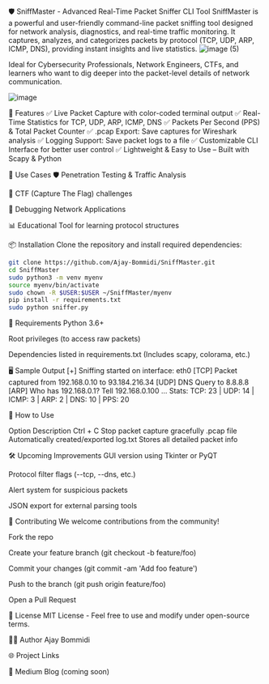🛡️ SniffMaster - Advanced Real-Time Packet Sniffer CLI Tool
SniffMaster is a powerful and user-friendly command-line packet sniffing tool designed for network analysis, diagnostics, and real-time traffic monitoring. It captures, analyzes, and categorizes packets by protocol (TCP, UDP, ARP, ICMP, DNS), providing instant insights and live statistics.
![image (5)](https://github.com/user-attachments/assets/ebf8b994-1000-4c20-90a5-ecc9519d83fb)

Ideal for Cybersecurity Professionals, Network Engineers, CTFs, and learners who want to dig deeper into the packet-level details of network communication.

![image](https://github.com/user-attachments/assets/25abd5c6-7ad5-43f1-8510-6b55a1eebe77)

🚀 Features
✅ Live Packet Capture with color-coded terminal output
✅ Real-Time Statistics for TCP, UDP, ARP, ICMP, DNS
✅ Packets Per Second (PPS) & Total Packet Counter
✅ .pcap Export: Save captures for Wireshark analysis
✅ Logging Support: Save packet logs to a file
✅ Customizable CLI Interface for better user control
✅ Lightweight & Easy to Use – Built with Scapy & Python

🧠 Use Cases
🛡️ Penetration Testing & Traffic Analysis

🧪 CTF (Capture The Flag) challenges

🧰 Debugging Network Applications

📊 Educational Tool for learning protocol structures

📦 Installation
Clone the repository and install required dependencies:

```bash
git clone https://github.com/Ajay-Bommidi/SniffMaster.git
cd SniffMaster
sudo python3 -m venv myenv
source myenv/bin/activate
sudo chown -R $USER:$USER ~/SniffMaster/myenv
pip install -r requirements.txt
sudo python sniffer.py
```
📌 Requirements
Python 3.6+

Root privileges (to access raw packets)

Dependencies listed in requirements.txt
(Includes scapy, colorama, etc.)

🖥️ Sample Output
[+] Sniffing started on interface: eth0
[TCP] Packet captured from 192.168.0.10 to 93.184.216.34
[UDP] DNS Query to 8.8.8.8
[ARP] Who has 192.168.0.1? Tell 192.168.0.100
...
Stats: TCP: 23 | UDP: 14 | ICMP: 3 | ARP: 2 | DNS: 10 | PPS: 20

🧰 How to Use

Option	Description
Ctrl + C	Stop packet capture gracefully
.pcap file	Automatically created/exported
log.txt	Stores all detailed packet info

🛠️ Upcoming Improvements
GUI version using Tkinter or PyQT

Protocol filter flags (--tcp, --dns, etc.)

Alert system for suspicious packets

JSON export for external parsing tools

🤝 Contributing
We welcome contributions from the community!

Fork the repo

Create your feature branch (git checkout -b feature/foo)

Commit your changes (git commit -am 'Add foo feature')

Push to the branch (git push origin feature/foo)

Open a Pull Request

📄 License
MIT License - Feel free to use and modify under open-source terms.

🙋‍♂️ Author
Ajay Bommidi



🌐 Project Links

📄 Medium Blog (coming soon) 

